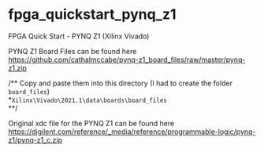 # fpga_quickstart_pynq_z1
FPGA Quick Start - PYNQ Z1 (Xilinx Vivado)  

PYNQ Z1 Board Files can be found here  
https://github.com/cathalmccabe/pynq-z1_board_files/raw/master/pynq-z1.zip

/**
Copy and paste them into this directory (I had to create the folder `board_files`)  
*`Xilinx\Vivado\2021.1\data\boards\board_files`  
**/
 
Original xdc file for the PYNQ Z1 can be found here  
https://digilent.com/reference/_media/reference/programmable-logic/pynq-z1/pynq-z1_c.zip
